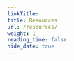 ```yaml
---
linkTitle: 
title: Resources
url: /resources/
weight: 1
reading_time: false
hide_date: true
---
```


